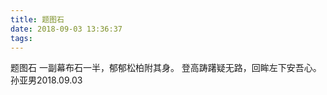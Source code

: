 ```yaml
---
title: 题图石
date: 2018-09-03 13:36:37
tags:
---
```

题图石
一副幕布石一半，郁郁松柏附其身。
登高踌躇疑无路，回眸左下安吾心。
孙亚男2018.09.03